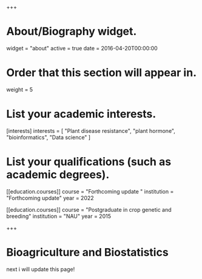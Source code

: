 +++
# About/Biography widget.
widget = "about"
active = true
date = 2016-04-20T00:00:00

# Order that this section will appear in.
weight = 5

# List your academic interests.
[interests]
  interests = [
    "Plant disease resistance",
    "plant hormone",
    "bioinformatics",
    "Data science"
  ]

# List your qualifications (such as academic degrees).

[[education.courses]]
  course = "Forthcoming update "
  institution = "Forthcoming update"
  year = 2022
  
[[education.courses]]
  course = "Postgraduate in crop genetic and breeding"
  institution = "NAU"
  year = 2015


 
+++

# Bioagriculture and Biostatistics

next i will update this page!
